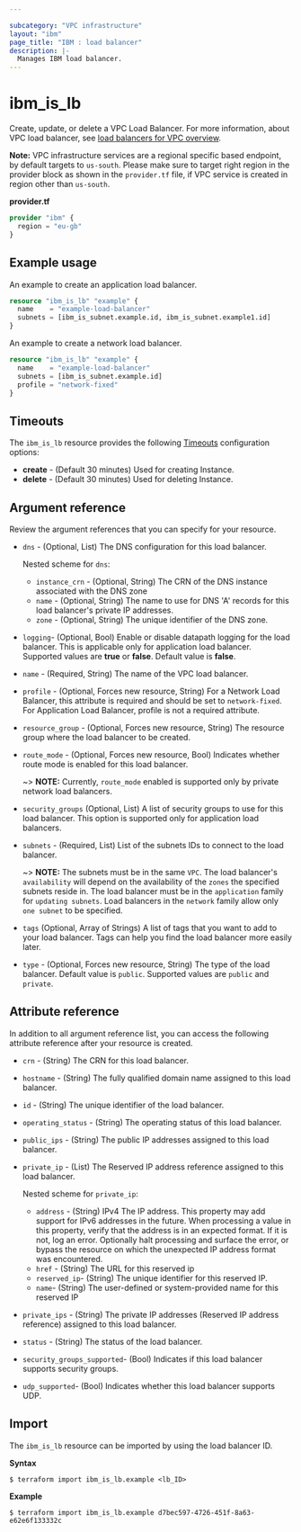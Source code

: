 ```yaml
---

subcategory: "VPC infrastructure"
layout: "ibm"
page_title: "IBM : load balancer"
description: |-
  Manages IBM load balancer.
---
```


# ibm_is_lb
Create, update, or delete a VPC Load Balancer. For more information, about VPC load balancer, see [load balancers for VPC overview](https://cloud.ibm.com/docs/vpc?topic=vpc-nlb-vs-elb).

**Note:** 
VPC infrastructure services are a regional specific based endpoint, by default targets to `us-south`. Please make sure to target right region in the provider block as shown in the `provider.tf` file, if VPC service is created in region other than `us-south`.

**provider.tf**

```terraform
provider "ibm" {
  region = "eu-gb"
}
```


## Example usage
An example to create an application load balancer.

```terraform
resource "ibm_is_lb" "example" {
  name    = "example-load-balancer"
  subnets = [ibm_is_subnet.example.id, ibm_is_subnet.example1.id]
}

```

An example to create a network load balancer.

```terraform
resource "ibm_is_lb" "example" {
  name    = "example-load-balancer"
  subnets = [ibm_is_subnet.example.id]
  profile = "network-fixed"
}

```

## Timeouts
The `ibm_is_lb` resource provides the following [Timeouts](https://www.terraform.io/docs/language/resources/syntax.html) configuration options:

- **create** - (Default 30 minutes) Used for creating Instance.
- **delete** - (Default 30 minutes) Used for deleting Instance.


## Argument reference
Review the argument references that you can specify for your resource. 

- `dns` - (Optional, List) The DNS configuration for this load balancer.

  Nested scheme for `dns`:
  - `instance_crn` - (Optional, String) The CRN of the DNS instance associated with the DNS zone
  - `name` - (Optional, String) The name to use for DNS 'A' records for this load balancer's private IP addresses.
  - `zone` - (Optional, String) The unique identifier of the DNS zone.

- `logging`- (Optional, Bool) Enable or disable datapath logging for the load balancer. This is applicable only for application load balancer. Supported values are **true** or **false**. Default value is **false**.
- `name` - (Required, String) The name of the VPC load balancer.
- `profile` - (Optional, Forces new resource, String) For a Network Load Balancer, this attribute is required and should be set to `network-fixed`. For Application Load Balancer, profile is not a required attribute.
- `resource_group` - (Optional, Forces new resource, String) The resource group where the load balancer to be created.
- `route_mode` - (Optional, Forces new resource, Bool) Indicates whether route mode is enabled for this load balancer.

  ~> **NOTE:** Currently, `route_mode` enabled is supported only by private network load balancers.
- `security_groups`  (Optional, List) A list of security groups to use for this load balancer. This option is supported only for application load balancers.
- `subnets` - (Required, List) List of the subnets IDs to connect to the load balancer.

  ~> **NOTE:** 
  The subnets must be in the same `VPC`. The load balancer's `availability` will depend on the availability of the `zones` the specified subnets reside in. The load balancer must be in the `application` family for `updating subnets`. Load balancers in the `network` family allow only `one subnet` to be specified.

- `tags` (Optional, Array of Strings) A list of tags that you want to add to your load balancer. Tags can help you find the load balancer more easily later.
- `type` - (Optional, Forces new resource, String) The type of the load balancer. Default value is `public`. Supported values are `public` and `private`.

## Attribute reference
In addition to all argument reference list, you can access the following attribute reference after your resource is created.

- `crn` - (String) The CRN for this load balancer.
- `hostname` - (String) The fully qualified domain name assigned to this load balancer.
- `id` - (String) The unique identifier of the load balancer.
- `operating_status` - (String) The operating status of this load balancer.
- `public_ips` - (String) The public IP addresses assigned to this load balancer.
- `private_ip` - (List) The Reserved IP address reference assigned to this load balancer.

  Nested scheme for `private_ip`:
    - `address` - (String) IPv4 The IP address. This property may add support for IPv6 addresses in the future. When processing a value in this property, verify that the address is in an expected format. If it is not, log an error. Optionally halt processing and surface the error, or bypass the resource on which the unexpected IP address format was encountered.
    - `href` - (String) The URL for this reserved ip
    - `reserved_ip`- (String) The unique identifier for this reserved IP.
    - `name`- (String) The user-defined or system-provided name for this reserved IP

- `private_ips` - (String) The private IP addresses (Reserved IP address reference) assigned to this load balancer.
- `status` - (String) The status of the load balancer.
- `security_groups_supported`- (Bool) Indicates if this load balancer supports security groups.
- `udp_supported`- (Bool) Indicates whether this load balancer supports UDP.


## Import
The `ibm_is_lb` resource can be imported by using the load balancer ID. 

**Syntax**

```
$ terraform import ibm_is_lb.example <lb_ID>
```

**Example**

```
$ terraform import ibm_is_lb.example d7bec597-4726-451f-8a63-e62e6f133332c
``` 
